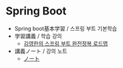 # Spring Boot
- Spring boot基本学習 / 스프링 부트 기본학습
- 学習講義 / 학습 강의
    - [김영한의 스프링 부트 완전정복 로드맵](https://www.inflearn.com/course/%EC%8A%A4%ED%94%84%EB%A7%81-%EC%9E%85%EB%AC%B8-%EC%8A%A4%ED%94%84%EB%A7%81%EB%B6%80%ED%8A%B8/dashboard)
- 講義ノート / 강의 노트
    - [ノート](https://future-laser-726.notion.site/Spring-Boot-59027f7ca9db4838b4512a840a88e628)